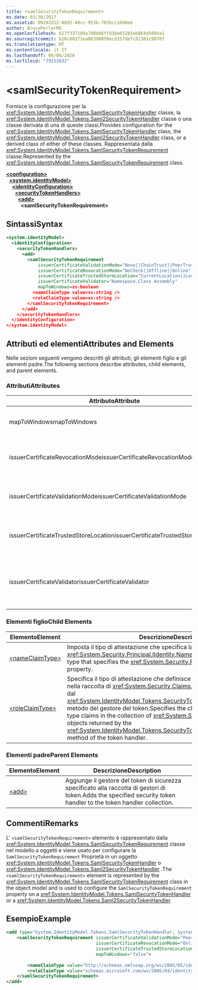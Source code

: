 ```yaml
---
title: <samlSecurityTokenRequirement>
ms.date: 03/30/2017
ms.assetid: 09202d12-88d3-49cc-953b-703bcc1690eb
author: BrucePerlerMS
ms.openlocfilehash: b27f337189a7d0b66ffd38e032b5eb864e5094a1
ms.sourcegitcommit: b16c00371ea06398859ecd157defc81301c9070f
ms.translationtype: MT
ms.contentlocale: it-IT
ms.lasthandoff: 06/06/2020
ms.locfileid: "79152632"
---
```

# \<samlSecurityTokenRequirement>
<span data-ttu-id="dffb3-101">Fornisce la configurazione per la <xref:System.IdentityModel.Tokens.SamlSecurityTokenHandler> classe, la <xref:System.IdentityModel.Tokens.Saml2SecurityTokenHandler> classe o una classe derivata di una di queste classi.</span><span class="sxs-lookup"><span data-stu-id="dffb3-101">Provides configuration for the <xref:System.IdentityModel.Tokens.SamlSecurityTokenHandler> class, the <xref:System.IdentityModel.Tokens.Saml2SecurityTokenHandler> class, or a derived class of either of these classes.</span></span> <span data-ttu-id="dffb3-102">Rappresentata dalla <xref:System.IdentityModel.Tokens.SamlSecurityTokenRequirement> classe.</span><span class="sxs-lookup"><span data-stu-id="dffb3-102">Represented by the <xref:System.IdentityModel.Tokens.SamlSecurityTokenRequirement> class.</span></span>  
  
[**\<configuration>**](../configuration-element.md)\
&nbsp;&nbsp;[**\<system.identityModel>**](system-identitymodel.md)\
&nbsp;&nbsp;&nbsp;&nbsp;[**\<identityConfiguration>**](identityconfiguration.md)\
&nbsp;&nbsp;&nbsp;&nbsp;&nbsp;&nbsp;[**\<securityTokenHandlers>**](securitytokenhandlers.md)\
&nbsp;&nbsp;&nbsp;&nbsp;&nbsp;&nbsp;&nbsp;&nbsp;[**\<add>**](add.md)\
&nbsp;&nbsp;&nbsp;&nbsp;&nbsp;&nbsp;&nbsp;&nbsp;&nbsp;&nbsp;**\<samlSecurityTokenRequirement>**  
  
## <a name="syntax"></a><span data-ttu-id="dffb3-103">Sintassi</span><span class="sxs-lookup"><span data-stu-id="dffb3-103">Syntax</span></span>  
  
```xml  
<system.identityModel>  
  <identityConfiguration>  
    <securityTokenHandlers>  
      <add>  
        <samlSecurityTokenRequirement
            issuerCertificateValidationMode="None||ChainTrust||PeerTrust||PeerOrChainTrust||Custom"  
            issuerCertificateRevocationMode="NoCheck||Offline||Online"  
            issuerCertificateTrustedStoreLocation="CurrentLocation||LocalMachine"  
            issuerCertificateValidator="Namespace.Class Assembly"  
            mapToWindows=xs:boolean  
          <nameClaimType value=xs:string />  
          <roleClaimType value=xs:string />  
        </samlSecurityTokenRequirement>  
      </add>  
    </securityTokenHandlers>  
  </identityConfiguration>  
</system.identityModel>  
```  
  
## <a name="attributes-and-elements"></a><span data-ttu-id="dffb3-104">Attributi ed elementi</span><span class="sxs-lookup"><span data-stu-id="dffb3-104">Attributes and Elements</span></span>  
 <span data-ttu-id="dffb3-105">Nelle sezioni seguenti vengono descritti gli attributi, gli elementi figlio e gli elementi padre.</span><span class="sxs-lookup"><span data-stu-id="dffb3-105">The following sections describe attributes, child elements, and parent elements.</span></span>  
  
### <a name="attributes"></a><span data-ttu-id="dffb3-106">Attributi</span><span class="sxs-lookup"><span data-stu-id="dffb3-106">Attributes</span></span>  
  
|<span data-ttu-id="dffb3-107">Attributo</span><span class="sxs-lookup"><span data-stu-id="dffb3-107">Attribute</span></span>|<span data-ttu-id="dffb3-108">Descrizione</span><span class="sxs-lookup"><span data-stu-id="dffb3-108">Description</span></span>|  
|---------------|-----------------|  
|<span data-ttu-id="dffb3-109">mapToWindows</span><span class="sxs-lookup"><span data-stu-id="dffb3-109">mapToWindows</span></span>|<span data-ttu-id="dffb3-110">Specifica se il gestore di token deve eseguire il mapping del token di convalida a un account di Windows tramite l'attestazione UPN in ingresso.</span><span class="sxs-lookup"><span data-stu-id="dffb3-110">Specifies whether the token handler should map the validating token to a Windows account by using the incoming UPN claim.</span></span> <span data-ttu-id="dffb3-111">Il valore predefinito è "false".</span><span class="sxs-lookup"><span data-stu-id="dffb3-111">The default is "false".</span></span>|  
|<span data-ttu-id="dffb3-112">issuerCertificateRevocationMode</span><span class="sxs-lookup"><span data-stu-id="dffb3-112">issuerCertificateRevocationMode</span></span>|<span data-ttu-id="dffb3-113"><xref:System.Security.Cryptography.X509Certificates.X509RevocationMode>Valore che specifica la modalità di revoca da utilizzare per il certificato X. 509.</span><span class="sxs-lookup"><span data-stu-id="dffb3-113">An <xref:System.Security.Cryptography.X509Certificates.X509RevocationMode> value that specifies the revocation mode to use for the X.509 certificate.</span></span> <span data-ttu-id="dffb3-114">Il valore predefinito è "online".</span><span class="sxs-lookup"><span data-stu-id="dffb3-114">The default value is "Online".</span></span>|  
|<span data-ttu-id="dffb3-115">issuerCertificateValidationMode</span><span class="sxs-lookup"><span data-stu-id="dffb3-115">issuerCertificateValidationMode</span></span>|<span data-ttu-id="dffb3-116"><xref:System.ServiceModel.Security.X509CertificateValidationMode>Valore che specifica la modalità di convalida da utilizzare per il certificato X. 509.</span><span class="sxs-lookup"><span data-stu-id="dffb3-116">An <xref:System.ServiceModel.Security.X509CertificateValidationMode> value that specifies the validation mode to use for the X.509 certificate.</span></span> <span data-ttu-id="dffb3-117">Il valore predefinito è "PeerOrChainTrust".</span><span class="sxs-lookup"><span data-stu-id="dffb3-117">The default value is "PeerOrChainTrust".</span></span>|  
|<span data-ttu-id="dffb3-118">issuerCertificateTrustedStoreLocation</span><span class="sxs-lookup"><span data-stu-id="dffb3-118">issuerCertificateTrustedStoreLocation</span></span>|<span data-ttu-id="dffb3-119"><xref:System.Security.Cryptography.X509Certificates.StoreLocation>Valore che specifica l'archivio certificati X. 509.</span><span class="sxs-lookup"><span data-stu-id="dffb3-119">A <xref:System.Security.Cryptography.X509Certificates.StoreLocation> value that specifies the X.509 certificate store.</span></span> <span data-ttu-id="dffb3-120">Il valore predefinito è "LocalMachine".</span><span class="sxs-lookup"><span data-stu-id="dffb3-120">The default value is "LocalMachine".</span></span>|  
|<span data-ttu-id="dffb3-121">issuerCertificateValidator</span><span class="sxs-lookup"><span data-stu-id="dffb3-121">issuerCertificateValidator</span></span>|<span data-ttu-id="dffb3-122">Tipo personalizzato che deriva da <xref:System.IdentityModel.Selectors.X509CertificateValidator> .</span><span class="sxs-lookup"><span data-stu-id="dffb3-122">A custom type that derives from <xref:System.IdentityModel.Selectors.X509CertificateValidator>.</span></span> <span data-ttu-id="dffb3-123">Se l' `issuerCertificateValidationMode` attributo è "Custom", un'istanza di questo tipo viene utilizzata per la convalida del certificato dell'autorità emittente.</span><span class="sxs-lookup"><span data-stu-id="dffb3-123">If the `issuerCertificateValidationMode` attribute is "Custom", an instance of this type is used for issuer certificate validation.</span></span>|  
  
### <a name="child-elements"></a><span data-ttu-id="dffb3-124">Elementi figlio</span><span class="sxs-lookup"><span data-stu-id="dffb3-124">Child Elements</span></span>  
  
|<span data-ttu-id="dffb3-125">Elemento</span><span class="sxs-lookup"><span data-stu-id="dffb3-125">Element</span></span>|<span data-ttu-id="dffb3-126">Descrizione</span><span class="sxs-lookup"><span data-stu-id="dffb3-126">Description</span></span>|  
|-------------|-----------------|  
|[\<nameClaimType>](nameclaimtype.md)|<span data-ttu-id="dffb3-127">Imposta il tipo di attestazione che specifica la <xref:System.Security.Principal.IIdentity.Name%2A> Proprietà.</span><span class="sxs-lookup"><span data-stu-id="dffb3-127">Sets the claim type that specifies the <xref:System.Security.Principal.IIdentity.Name%2A> property.</span></span>|  
|[\<roleClaimType>](roleclaimtype.md)|<span data-ttu-id="dffb3-128">Specifica il tipo di attestazione che definisce le attestazioni del tipo di ruolo nella raccolta di <xref:System.Security.Claims.ClaimsIdentity> oggetti restituiti dal <xref:System.IdentityModel.Tokens.SecurityTokenHandler.ValidateToken%2A> metodo del gestore del token.</span><span class="sxs-lookup"><span data-stu-id="dffb3-128">Specifies the claim type that defines the role type claims in the collection of <xref:System.Security.Claims.ClaimsIdentity> objects returned by the <xref:System.IdentityModel.Tokens.SecurityTokenHandler.ValidateToken%2A> method of the token handler.</span></span>|  
  
### <a name="parent-elements"></a><span data-ttu-id="dffb3-129">Elementi padre</span><span class="sxs-lookup"><span data-stu-id="dffb3-129">Parent Elements</span></span>  
  
|<span data-ttu-id="dffb3-130">Elemento</span><span class="sxs-lookup"><span data-stu-id="dffb3-130">Element</span></span>|<span data-ttu-id="dffb3-131">Descrizione</span><span class="sxs-lookup"><span data-stu-id="dffb3-131">Description</span></span>|  
|-------------|-----------------|  
|[\<add>](add.md)|<span data-ttu-id="dffb3-132">Aggiunge il gestore del token di sicurezza specificato alla raccolta di gestori di token.</span><span class="sxs-lookup"><span data-stu-id="dffb3-132">Adds the specified security token handler to the token handler collection.</span></span>|  
  
## <a name="remarks"></a><span data-ttu-id="dffb3-133">Commenti</span><span class="sxs-lookup"><span data-stu-id="dffb3-133">Remarks</span></span>  
 <span data-ttu-id="dffb3-134">L' `<samlSecurityTokenRequirement>` elemento è rappresentato dalla <xref:System.IdentityModel.Tokens.SamlSecurityTokenRequirement> classe nel modello a oggetti e viene usato per configurare la `SamlSecurityTokenRequirement` Proprietà in un oggetto <xref:System.IdentityModel.Tokens.SamlSecurityTokenHandler> o <xref:System.IdentityModel.Tokens.Saml2SecurityTokenHandler> .</span><span class="sxs-lookup"><span data-stu-id="dffb3-134">The `<samlSecurityTokenRequirement>` element is represented by the <xref:System.IdentityModel.Tokens.SamlSecurityTokenRequirement> class in the object model and is used to configure the `SamlSecurityTokenRequirement` property on a <xref:System.IdentityModel.Tokens.SamlSecurityTokenHandler> or a <xref:System.IdentityModel.Tokens.Saml2SecurityTokenHandler>.</span></span>  
  
## <a name="example"></a><span data-ttu-id="dffb3-135">Esempio</span><span class="sxs-lookup"><span data-stu-id="dffb3-135">Example</span></span>  
  
```xml  
<add type="System.IdentityModel.Tokens.SamlSecurityTokenHandler, System.IdentityModel">  
    <samlSecurityTokenRequirement issuerCertificateValidationMode="PeerOrChainTrust"  
                                  issuerCertificateRevocationMode="Online"  
                                  issuerCertificateTrustedStoreLocation="LocalMachine"  
                                  mapToWindows="false">  
  
        <nameClaimType value="http://schemas.xmlsoap.org/ws/2005/05/identity/claims/name" />  
        <roleClaimType value="schemas.microsoft.com/ws/2006/04/identity/claims/role" />  
    </samlSecurityTokenRequirement>  
</add>  
```
